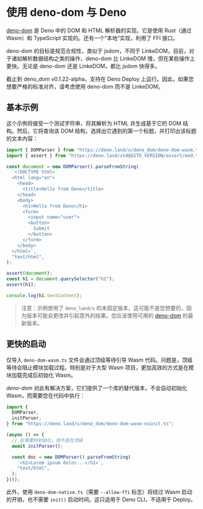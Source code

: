 # 使用 deno-dom 与 Deno

[deno-dom](https://deno.land/x/deno_dom) 是 Deno 中的 DOM 和 HTML
解析器的实现。它是使用 Rust（通过 Wasm）和 TypeScript
实现的。还有一个“本地”实现，利用了 FFI 接口。

deno-dom 的目标是规范合规性，类似于 jsdom，不同于
LinkeDOM。目前，对于诸如解析数据结构之类的操作，deno-dom 比 LinkeDOM
慢，但在某些操作上更快。无论是 deno-dom 还是 LinkeDOM，都比 jsdom 快得多。

截止到 deno_dom v0.1.22-alpha，支持在 Deno Deploy
上运行。因此，如果您想要严格的标准对齐，请考虑使用 deno-dom 而不是 LinkeDOM。

## 基本示例

这个示例将接受一个测试字符串，将其解析为 HTML 并生成基于它的 DOM
结构。然后，它将查询该 DOM
结构，选择出它遇到的第一个标题，并打印出该标题的文本内容：

```ts
import { DOMParser } from "https://deno.land/x/deno_dom/deno-dom-wasm.ts";
import { assert } from "https://deno.land/std@$STD_VERSION/assert/mod.ts";

const document = new DOMParser().parseFromString(
  `<!DOCTYPE html>
  <html lang="en">
    <head>
      <title>Hello from Deno</title>
    </head>
    <body>
      <h1>Hello from Deno</h1>
      <form>
        <input name="user">
        <button>
          Submit
        </button>
      </form>
    </body>
  </html>`,
  "text/html",
);

assert(document);
const h1 = document.querySelector("h1");
assert(h1);

console.log(h1.textContent);
```

> 注意：示例使用了 `deno_land/x`
> 的未固定版本，这可能不是您想要的，因为版本可能会更改并引起意外的结果。您应该使用可用的
> [deno-dom](https://deno.land/x/deno_dom) 的最新版本。

## 更快的启动

仅导入 `deno-dom-wasm.ts` 文件会通过顶级等待引导 Wasm
代码。问题是，顶级等待会阻止模块加载过程。特别是对于大型 Wasm
项目，更加高效的方式是在模块加载完成后初始化 Wasm。

_deno-dom_ 对此有解决方案，它们提供了一个库的替代版本，不会自动初始化
Wasm，而需要您在代码中执行：

```ts
import {
  DOMParser,
  initParser,
} from "https://deno.land/x/deno_dom/deno-dom-wasm-noinit.ts";

(async () => {
  // 在需要时初始化，但不是在顶级
  await initParser();

  const doc = new DOMParser().parseFromString(
    `<h1>Lorem ipsum dolor...</h1>`,
    "text/html",
  );
})();
```

此外，使用 `deno-dom-native.ts`（需要 `--allow-ffi` 标志）将绕过 Wasm
启动的开销，也不需要 `init()` 启动时间。这只适用于 Deno CLI，不适用于 Deploy。

